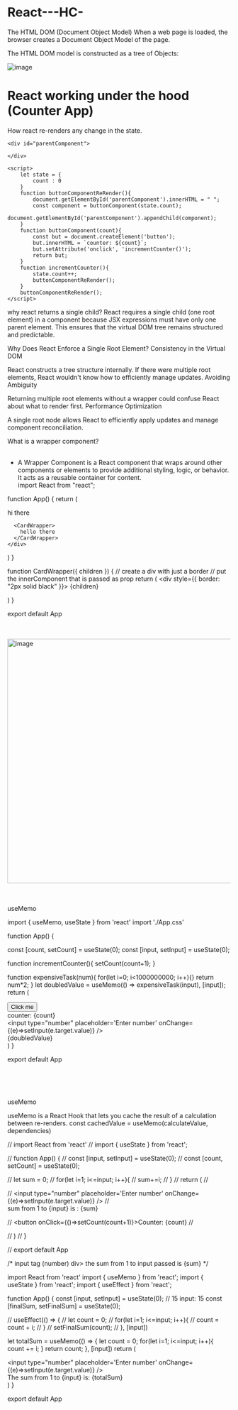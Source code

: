 # React---HC-

The HTML DOM (Document Object Model)
When a web page is loaded, the browser creates a Document Object Model of the page.

The HTML DOM model is constructed as a tree of Objects:

![image](https://github.com/user-attachments/assets/2090817a-5475-4451-ba2f-7788ec08a849)



# React working under the hood (Counter App)
How react re-renders any change in the state.

<!DOCTYPE html>
<html lang="en">
<head>
    <meta charset="UTF-8">
    <meta name="viewport" content="width=device-width, initial-scale=1.0">
    <title>Document</title>
</head>
<body>

    <div id="parentComponent">

    </div>

    <script>
        let state = {
            count : 0
        }
        function buttonComponentReRender(){
            document.getElementById('parentComponent').innerHTML = " ";
            const component = buttonComponent(state.count);
            document.getElementById('parentComponent').appendChild(component);
        }
        function buttonComponent(count){
            const but = document.createElement('button');
            but.innerHTML = `counter: ${count}`;
            but.setAttribute('onclick', 'incrementCounter()');
            return but;
        }
        function incrementCounter(){
            state.count++;
            buttonComponentReRender();
        }
        buttonComponentReRender();
    </script>
    
</body>
</html>




why react returns a single child?
React requires a single child (one root element) in a component because JSX expressions must have only one parent element. This ensures that the virtual DOM tree remains structured and predictable.

Why Does React Enforce a Single Root Element?
Consistency in the Virtual DOM

React constructs a tree structure internally. If there were multiple root elements, React wouldn't know how to efficiently manage updates.
Avoiding Ambiguity

Returning multiple root elements without a wrapper could confuse React about what to render first.
Performance Optimization

A single root node allows React to efficiently apply updates and manage component reconciliation.


What is a wrapper component? <br /> <br />
- A Wrapper Component is a React component that wraps around other components or elements to provide additional styling, logic, or behavior. It acts as a reusable container for content. <br />
import React from "react";

function App() {
  return (
    <div>
      <CardWrapper>
        hi there
      </CardWrapper>

      <CardWrapper>
        hello there
      </CardWrapper>
    </div>
  )
}

function CardWrapper({ children }) {
  // create a div with just a border
  // put the innerComponent that is passed as prop
  return (
    <div style={{ border: "2px solid black" }}>
      {children}
    </div>
  )
}

export default App

<br/> <br/>
<img width="551" alt="image" src="https://github.com/user-attachments/assets/30cd4ee5-0677-4b0c-8879-422ac50f5841" />


<br/> <br/>
useMemo <br/>

import { useMemo, useState } from 'react'
import './App.css'

function App() {

  const [count, setCount] = useState(0);
  const [input, setInput] = useState(0);

  function incrementCounter(){
    setCount(count+1);
  }

  function expensiveTask(num){
    for(let i=0; i<1000000000; i++){}
    return num*2;
  }
  let doubledValue = useMemo(() => expensiveTask(input), [input]);
  return (
    <div>
      <button onClick={incrementCounter}>Click me</button>
      <div>counter: {count}</div>
      <input type="number" placeholder='Enter number' onChange={(e)=>setInput(e.target.value)} />
      <div>{doubledValue}</div>
    </div>
  )
}

export default App


<br/> <br/> <br/>

useMemo <br/>

useMemo is a React Hook that lets you cache the result of a calculation between re-renders.
const cachedValue = useMemo(calculateValue, dependencies)
<br/>

// import React from 'react'
// import { useState } from 'react';

// function App() {
//   const [input, setInput] = useState(0);
//   const [count, setCount] = useState(0);

//   let sum = 0;
//   for(let i=1; i<=input; i++){
//     sum+=i;
//   }
//   return (
//     <div>
//       <input type="number" placeholder='Enter number' onChange={(e)=>setInput(e.target.value)} />
//       <div>sum from 1 to {input} is : {sum}</div>

//       <button onClick={()=>setCount(count+1)}>Counter: {count}</button>
//     </div>
//   )
// }

// export default App


/*
input tag (number)
div> the sum from 1 to input passed is {sum}
*/

import React from 'react'
import { useMemo } from 'react';
import { useState } from 'react';
import { useEffect } from 'react';

function App() {
  const [input, setInput] = useState(0); // 15 input: 15
  const [finalSum, setFinalSum] = useState(0);

  // useEffect(() => {
  //   let count = 0;
  //   for(let i=1; i<=input; i++){
  //     count = count + i;
  //   }
  //   setFinalSum(count);
  // }, [input])

  let totalSum = useMemo(() => {
    let count = 0;
    for(let i=1; i<=input; i++){
      count += i;
    }
    return count;
  }, [input])
  return (
    <div>
      <input type="number" placeholder='Enter number' onChange={(e)=>setInput(e.target.value)} />
      <div>The sum from 1 to {input} is: {totalSum}</div>
    </div>
  )
}

export default App



